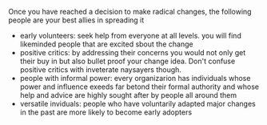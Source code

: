 Once you have reached a decision to make radical changes, the following people are your best allies in spreading it
* early volunteers: seek help from everyone at all levels. you will find likeminded people that are excited sbout the change
* positive critics: by addressing their concerns you would not only get their buy in but also bullet proof your change idea. Don't confuse positive critics with inveterate naysayers though. 
* people with informal power: every organizarion has individuals whose power and influence exeeds far betond their formal authority and whose help and advice are highly sought after by people all around them
* versatile inviduals: people who have voluntarily adapted major changes in the past are more likely to become early adopters